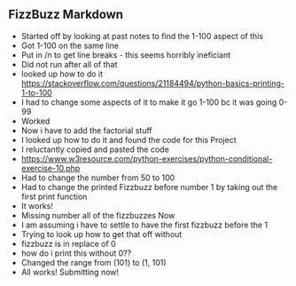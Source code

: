 ## FizzBuzz Markdown
- Started off by looking at past notes to find the 1-100 aspect of this
- Got 1-100 on the same line
- Put in /n to get line breaks - this seems horribly ineficiant
- Did not run after all of that
- looked up how to do it https://stackoverflow.com/questions/21184494/python-basics-printing-1-to-100
- I had to change some aspects of it to make it go 1-100 bc it was going 0-99
- Worked
- Now i have to add the factorial stuff
- I looked up how to do it and found the code for this Project
- I reluctantly copied and pasted the code
- https://www.w3resource.com/python-exercises/python-conditional-exercise-10.php
- Had to change the number from 50 to 100
- Had to change the printed Fizzbuzz before number 1 by taking out the first print function
- It works!
- Missing number all of the fizzbuzzes Now
- I am assuming i have to settle to have the first fizzbuzz before the 1
- Trying to look up how to get that off without
- fizzbuzz is in replace of 0
- how do i print this without 0??
- Changed the range from (101) to (1, 101)
- All works! Submitting now!
